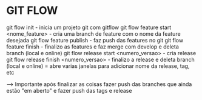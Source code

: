 # GIT FLOW

git flow init - inicia um projeto git com gitflow
git flow feature start <nome_feature> - cria uma branch de feature com o nome da feature desejada
git flow feature publish - faz push das features no git
git flow feature finish - finalizo as features e faz merge com develop e deleta branch (local e online)
git flow release start <numero_versao> - cria release
git flow release finish <numero_versao> - finalizo a release e deleta branch (local e online) = abre varias janelas para adicionar nome da release, tag, etc

--> Importante após finalizar as coisas fazer push das branches que ainda estão "em aberto" e fazer push das tags e release